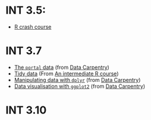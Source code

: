 
# INT 3.5:

- [R crash course](https://rawgit.com/bioinformatics-core-shared-training/r-crash-course/master/crash-course.html)

# INT 3.7

- [The `portal` data](https://rawgit.com/lgatto/R-intro-CSBC-partIII/master/02-starting-with-data.html) (from
  [Data Carpentry](http://www.datacarpentry.org/R-ecology-lesson/))
- [Tidy data](https://rawgit.com/lgatto/R-intro-CSBC-partIII/master/03-tidy-data.html) (From
  [An intermediate R course](https://bioinformatics-core-shared-training.github.io/r-intermediate/))
- [Manipulating data with `dplyr`](https://github.com/lgatto/R-intro-CSBC-partIII/blob/master/04-dplyr.html) (from
  [Data Carpentry](http://www.datacarpentry.org/R-ecology-lesson/))
- [Data visualisation with `ggplot2`](https://github.com/lgatto/R-intro-CSBC-partIII/blob/master/05-visualization-ggplot2.html) (from
  [Data Carpentry](http://www.datacarpentry.org/R-ecology-lesson/))

# INT 3.10

